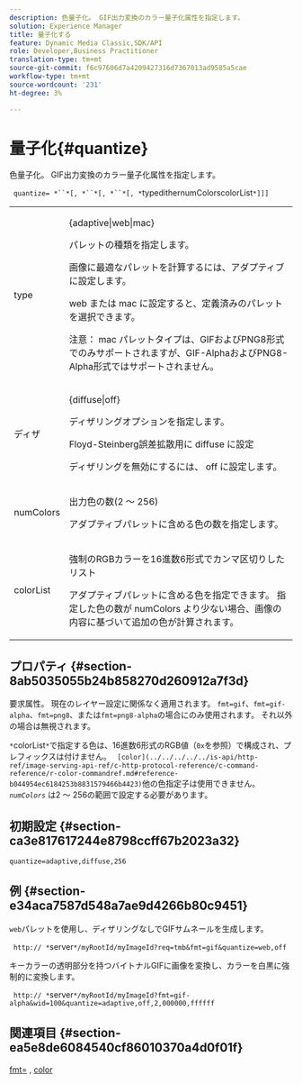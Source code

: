 ```yaml
---
description: 色量子化。 GIF出力変換のカラー量子化属性を指定します。
solution: Experience Manager
title: 量子化する
feature: Dynamic Media Classic,SDK/API
role: Developer,Business Practitioner
translation-type: tm+mt
source-git-commit: f6c97606d7a4209427316d7367013ad9585a5cae
workflow-type: tm+mt
source-wordcount: '231'
ht-degree: 3%

---
```



# 量子化{#quantize}

色量子化。 GIF出力変換のカラー量子化属性を指定します。

` quantize= *``*[, *``*[, *``*[, *`typedithernumColorscolorList`*]]]`

<table id="table_A669A9058C8043A5BAE80B03A13B015B"> 
 <tbody> 
  <tr> 
   <td colname="col1"> <p> <span class="codeph"> <span class="varname"> type </span> </span> </p> </td> 
   <td colname="col2"> <p> <span class="codeph"> {adaptive|web|mac}  </span> </p> <p>パレットの種類を指定します。 </p> <p>画像に最適なパレットを計算するには、<span class="codeph">アダプティブ</span>に設定します。 </p> <p><span class="codeph"> web </span>または<span class="codeph"> mac </span>に設定すると、定義済みのパレットを選択できます。 </p> <p> <p>注意： <span class="codeph"> mac </span>パレットタイプは、GIFおよびPNG8形式でのみサポートされますが、GIF-AlphaおよびPNG8-Alpha形式ではサポートされません。 </p> </p> </td> 
  </tr> 
  <tr> 
   <td colname="col1"> <p> <span class="codeph"> <span class="varname"> ディザ  </span> </span> </p> </td> 
   <td colname="col2"> <p> <span class="codeph"> {diffuse|off}  </span> </p> <p>ディザリングオプションを指定します。 </p> <p>Floyd-Steinberg誤差拡散用に<span class="codeph"> diffuse </span>に設定 </p> <p>ディザリングを無効にするには、<span class="codeph"> off </span>に設定します。 </p> </td> 
  </tr> 
  <tr> 
   <td colname="col1"> <p> <span class="codeph"> <span class="varname"> numColors  </span> </span> </p> </td> 
   <td colname="col2"> <p>出力色の数(2 ～ 256) </p> <p><span class="codeph">アダプティブ</span>パレットに含める色の数を指定します。 </p> </td> 
  </tr> 
  <tr> 
   <td colname="col1"> <p> <span class="codeph"> <span class="varname"> colorList  </span> </span> </p> </td> 
   <td colname="col2"> <p>強制のRGBカラーを16進数6形式でカンマ区切りしたリスト </p> <p><span class="codeph">アダプティブ</span>パレットに含める色を指定できます。 指定した色の数が<span class="codeph"> <span class="varname"> numColors </span> </span>より少ない場合、画像の内容に基づいて追加の色が計算されます。 </p> </td> 
  </tr> 
 </tbody> 
</table>

## プロパティ {#section-8ab5035055b24b858270d260912a7f3d}

要求属性。 現在のレイヤー設定に関係なく適用されます。 `fmt=gif`、`fmt=gif-alpha`、`fmt=png8`、または`fmt=png8-alpha`の場合にのみ使用されます。 それ以外の場合は無視されます。

`*`colorList`*`で指定する色は、16進数6形式のRGB値（`0x`を参照）で構成され、プレフィックスは付けません。 ` [color](../../../../../is-api/http-ref/image-serving-api-ref/c-http-protocol-reference/c-command-reference/r-color-commandref.md#reference-b044954ec6184253b8831579466b4423)`他の色指定子は使用できません。 *`numColors`* は2 ～ 256の範囲で設定する必要があります。

## 初期設定 {#section-ca3e817617244e8798ccff67b2023a32}

`quantize=adaptive,diffuse,256`

## 例 {#section-e34aca7587d548a7ae9d4266b80c9451}

`web`パレットを使用し、ディザリングなしでGIFサムネールを生成します。

` http:// *`server`*/myRootId/myImageId?req=tmb&fmt=gif&quantize=web,off`

キーカラーの透明部分を持つバイトナルGIFに画像を変換し、カラーを白黒に強制的に変換します。

` http:// *`server`*/myRootId/myImageId?fmt=gif-alpha&wid=100&quantize=adaptive,off,2,000000,ffffff`

## 関連項目 {#section-ea5e8de6084540cf86010370a4d0f01f}

[fmt=](../../../../../is-api/http-ref/image-serving-api-ref/c-http-protocol-reference/c-command-reference/r-is-http-fmt.md#reference-cdf10043423b45ba9fe15157fb3ae37a) ,  [color](/help/aem-is-ir-api/is-api/http-ref/image-serving-api-ref/c-http-protocol-reference/c-data-types/r-is-http-color.md)
